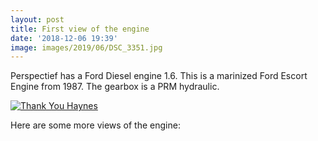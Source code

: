 ```yaml
---
layout: post
title: First view of the engine
date: '2018-12-06 19:39'
image: images/2019/06/DSC_3351.jpg
---
```


Perspectief has a Ford Diesel engine 1.6. This is a marinized Ford Escort Engine from 1987. The gearbox is a PRM hydraulic.


[![Thank You Haynes]({{site.baseurl}}/images/2019/06/IMG_1255.jpg)]({{site.baseurl}}/images/2019/06/IMG_1255.jpg)

Here are some more views of the engine:
